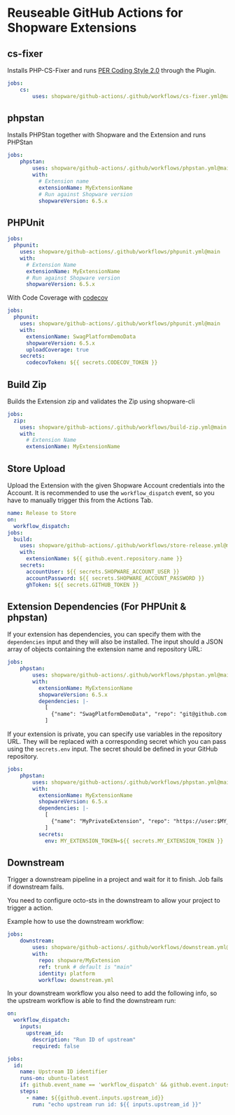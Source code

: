 # Reuseable GitHub Actions for Shopware Extensions

## cs-fixer

Installs PHP-CS-Fixer and runs [PER Coding Style 2.0](https://www.php-fig.org/per/coding-style/) through the Plugin.

```yaml
jobs:
    cs:
        uses: shopware/github-actions/.github/workflows/cs-fixer.yml@main
```

## phpstan

Installs PHPStan together with Shopware and the Extension and runs PHPStan

```yaml
jobs:
    phpstan:
        uses: shopware/github-actions/.github/workflows/phpstan.yml@main
        with:
          # Extension name
          extensionName: MyExtensionName
          # Run against Shopware version
          shopwareVersion: 6.5.x
```

## PHPUnit

```yaml
jobs:
  phpunit:
    uses: shopware/github-actions/.github/workflows/phpunit.yml@main
    with:
      # Extension Name
      extensionName: MyExtensionName
      # Run against Shopware version
      shopwareVersion: 6.5.x
```

With Code Coverage with [codecov](https://about.codecov.io/)

```yaml
jobs:
  phpunit:
    uses: shopware/github-actions/.github/workflows/phpunit.yml@main
    with:
      extensionName: SwagPlatformDemoData
      shopwareVersion: 6.5.x
      uploadCoverage: true
    secrets:
      codecovToken: ${{ secrets.CODECOV_TOKEN }}
```

## Build Zip

Builds the Extension zip and validates the Zip using shopware-cli

```yaml
jobs:
  zip:
    uses: shopware/github-actions/.github/workflows/build-zip.yml@main
    with:
      # Extension Name
      extensionName: MyExtensionName
```

## Store Upload

Upload the Extension with the given Shopware Account credentials into the Account. It is recommended to use the `workflow_dispatch` event, so you have to manually trigger this from the Actions Tab.

```yaml
name: Release to Store
on:
  workflow_dispatch:
jobs:
  build:
    uses: shopware/github-actions/.github/workflows/store-release.yml@main
    with:
      extensionName: ${{ github.event.repository.name }}
    secrets:
      accountUser: ${{ secrets.SHOPWARE_ACCOUNT_USER }}
      accountPassword: ${{ secrets.SHOPWARE_ACCOUNT_PASSWORD }}
      ghToken: ${{ secrets.GITHUB_TOKEN }}
```

## Extension Dependencies (For PHPUnit & phpstan)

If your extension has dependencies, you can specify them with the `dependencies` input and they will also be installed. The
input should a JSON array of objects containing the extension name and repository URL:

```yaml
jobs:
    phpstan:
        uses: shopware/github-actions/.github/workflows/phpstan.yml@main
        with:
          extensionName: MyExtensionName
          shopwareVersion: 6.5.x
          dependencies: |-
            [
              {"name": "SwagPlatformDemoData", "repo": "git@github.com:shopware/SwagPlatformDemoData.git"}
            ]
```

If your extension is private, you can specify use variables in the repository URL. They will be replaced with a corresponding secret which you can pass using the `secrets.env` input.
The secret should be defined in your GitHub repository.

```yaml
jobs:
    phpstan:
        uses: shopware/github-actions/.github/workflows/phpstan.yml@main
        with:
          extensionName: MyExtensionName
          shopwareVersion: 6.5.x
          dependencies: |-
            [
              {"name": "MyPrivateExtension", "repo": "https://user:$MY_EXTENSION_TOKEN@gitlab.domain.com/org/my-extension.git"}
            ]
          secrets:
            env: MY_EXTENSION_TOKEN=${{ secrets.MY_EXTENSION_TOKEN }}
```

## Downstream
Trigger a downstream pipeline in a project and wait for it to finish.
Job fails if downstream fails.

You need to configure octo-sts in the downstream to allow your project to trigger a action.

Example how to use the downstream workflow:
```yaml
jobs:
    downstream:
        uses: shopware/github-actions/.github/workflows/downstream.yml@main
        with:
          repo: shopware/MyExtension
          ref: trunk # default is "main"
          identity: platform
          workflow: downstream.yml
```

In your downstream workflow you also need to add the following info, so the upstream workflow is able to find the downstream run:
```yaml
on:
  workflow_dispatch:
    inputs:
      upstream_id:
        description: "Run ID of upstream"
        required: false

jobs:
  id:
    name: Upstream ID identifier
    runs-on: ubuntu-latest
    if: github.event_name == 'workflow_dispatch' && github.event.inputs.upstream_id != ''
    steps:
      - name: ${{github.event.inputs.upstream_id}}
        run: "echo upstream run id: ${{ inputs.upstream_id }}"
```
